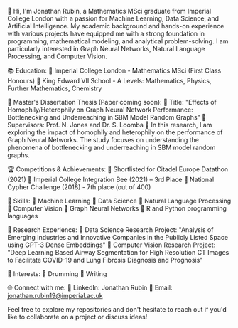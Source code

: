 👋 Hi, I'm Jonathan Rubin, a Mathematics MSci graduate from Imperial College London with a passion for Machine Learning, Data Science, and Artificial Intelligence. My academic background and hands-on experience with various projects have equipped me with a strong foundation in programming, mathematical modeling, and analytical problem-solving. I am particularly interested in Graph Neural Networks, Natural Language Processing, and Computer Vision.

📚 Education:
🔹 Imperial College London - Mathematics MSci (First Class Honours)
🔹 King Edward VII School - A Levels: Mathematics, Physics, Further Mathematics, Chemistry

📖 Master's Dissertation Thesis (Paper coming soon):
🔹 Title: "Effects of Homophily/Heterophily on Graph Neural Network Performance: Bottlenecking and Underreaching in SBM Model Random Graphs"
🔹 Supervisors: Prof. N. Jones and Dr. S. Loomba
🔹 In this research, I am exploring the impact of homophily and heterophily on the performance of Graph Neural Networks. The study focuses on understanding the phenomena of bottlenecking and underreaching in SBM model random graphs.

🏆 Competitions & Achievements:
🔹 Shortlisted for Citadel Europe Datathon (2021)
🔹 Imperial College Integration Bee (2021) – 3rd Place
🔹 National Cypher Challenge (2018) - 7th place (out of 400)

🔧 Skills:
🔹 Machine Learning
🔹 Data Science
🔹 Natural Language Processing
🔹 Computer Vision
🔹 Graph Neural Networks
🔹 R and Python programming languages

🔬 Research Experience:
🔹 Data Science Research Project: "Analysis of Emerging Industries and Innovative Companies in the Publicly Listed Space using GPT-3 Dense Embeddings"
🔹 Computer Vision Research Project: "Deep Learning Based Airway Segmentation for High Resolution CT Images to Facilitate COVID-19 and Lung Fibrosis Diagnosis and Prognosis"

🎸 Interests:
🔹 Drumming
🔹 Writing

🌐 Connect with me:
🔹 LinkedIn: Jonathan Rubin
🔹 Email: jonathan.rubin19@imperial.ac.uk

Feel free to explore my repositories and don't hesitate to reach out if you'd like to collaborate on a project or discuss ideas!
